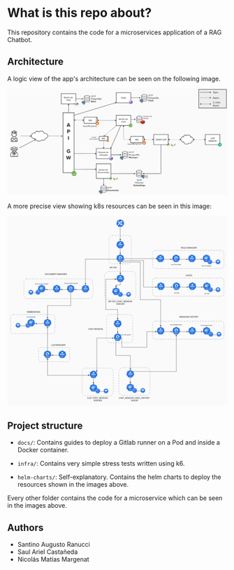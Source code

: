 # What is this repo about?

This repository contains the code for a microservices application of a RAG Chatbot.

## Architecture

A logic view of the app's architecture can be seen on the following image.

<img src="docs/img/logic-arch.png"></img>

A more precise view showing k8s resources can be seen in this image:

<img src="docs/img/k8s-arch.png"></img>

## Project structure

-   `docs/`: Contains guides to deploy a Gitlab runner on a Pod and inside a Docker container.

-   `infra/`: Contains very simple stress tests written using k6.

-   `helm-charts/`: Self-explanatory. Contains the helm charts to deploy the resources shown in the images above.

Every other folder contains the code for a microservice which can be seen in the images above.

## Authors

-   Santino Augusto Ranucci
-   Saul Ariel Castañeda
-   Nicolás Matías Margenat
